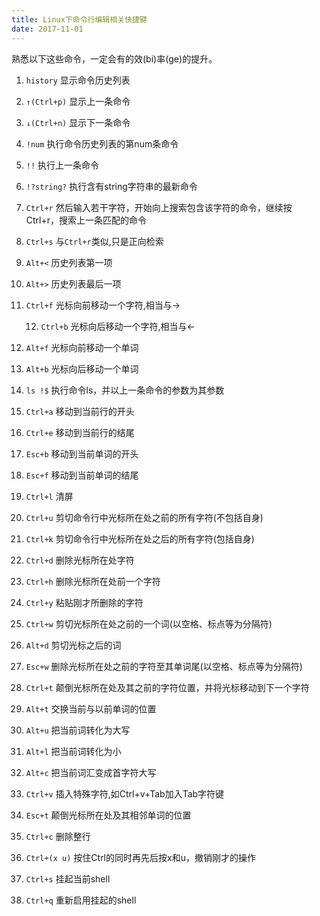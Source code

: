 ```yaml
---
title: Linux下命令行编辑相关快捷键
date: 2017-11-01
---
```


熟悉以下这些命令，一定会有的效(bi)率(ge)的提升。

<!--more-->

1. `history` 显示命令历史列表

2. `↑(Ctrl+p)` 显示上一条命令

3. `↓(Ctrl+n)` 显示下一条命令

4. `!num` 执行命令历史列表的第num条命令

5. `!!` 执行上一条命令

6. `!?string?` 执行含有string字符串的最新命令

7. `Ctrl+r` 然后输入若干字符，开始向上搜索包含该字符的命令，继续按    Ctrl+r，搜索上一条匹配的命令

8. `Ctrl+s` 与`Ctrl+r`类似,只是正向检索

9. `Alt+<` 历史列表第一项

10. `Alt+>` 历史列表最后一项

11. `Ctrl+f` 光标向前移动一个字符,相当与->

	12. `Ctrl+b` 光标向后移动一个字符,相当与<-

13. `Alt+f` 光标向前移动一个单词

14. `Alt+b` 光标向后移动一个单词

15. `ls !$` 执行命令ls，并以上一条命令的参数为其参数

16. `Ctrl+a` 移动到当前行的开头

17. `Ctrl+e` 移动到当前行的结尾

18. `Esc+b` 移动到当前单词的开头

19. `Esc+f` 移动到当前单词的结尾

20. `Ctrl+l` 清屏

21. `Ctrl+u` 剪切命令行中光标所在处之前的所有字符(不包括自身)

22. `Ctrl+k` 剪切命令行中光标所在处之后的所有字符(包括自身)

23. `Ctrl+d` 删除光标所在处字符

24. `Ctrl+h` 删除光标所在处前一个字符

25. `Ctrl+y` 粘贴刚才所删除的字符

26. `Ctrl+w` 剪切光标所在处之前的一个词(以空格、标点等为分隔符)

27. `Alt+d` 剪切光标之后的词

28. `Esc+w` 删除光标所在处之前的字符至其单词尾(以空格、标点等为分隔符)

29. `Ctrl+t` 颠倒光标所在处及其之前的字符位置，并将光标移动到下一个字符

30. `Alt+t` 交换当前与以前单词的位置

31. `Alt+u` 把当前词转化为大写

32. `Alt+l` 把当前词转化为小

33. `Alt+c` 把当前词汇变成首字符大写

34. `Ctrl+v` 插入特殊字符,如Ctrl+v+Tab加入Tab字符键

35. `Esc+t` 颠倒光标所在处及其相邻单词的位置

36. `Ctrl+c` 删除整行

37. `Ctrl+(x u)` 按住Ctrl的同时再先后按x和u，撤销刚才的操作

38. `Ctrl+s` 挂起当前shell

39. `Ctrl+q` 重新启用挂起的shell
